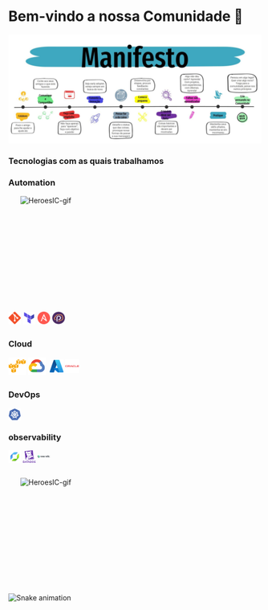# Bem-vindo a nossa Comunidade 👯

<img alt="HeroesIC-MANIFESTO" src="./images/manifesto.png">

<br/>

### Tecnologias com as quais trabalhamos

### Automation
<div style="display: inline_block">
  <img align="right" alt="HeroesIC-gif" height="230" width="480" src="https://www.hopkins.kyschools.us/cms/lib/KY02204223/Centricity/Domain/570/giphycode.gif">
  <img align="center" alt="HeroesIC-GIT" width="5%" src="https://raw.githubusercontent.com/devicons/devicon/master/icons/git/git-original.svg">
  <img align="center" alt="HeroesIC-Terraform" width="5%" src="https://raw.githubusercontent.com/devicons/devicon/master/icons/terraform/terraform-original.svg">
  <img align="center" alt="HeroesIC-Ansible" width="5%" src="./images/ansible.png">
  <img align="center" alt="HeroesIC-Ansible" width="5%" src="./images/pulumi.png">
</div>

##

### Cloud
<div style="display: inline_block">
  <img align="center" alt="HeroesIC-AWS" width="7%" src="https://raw.githubusercontent.com/devicons/devicon/master/icons/amazonwebservices/amazonwebservices-original.svg">
  <img align="center" alt="HeroesIC-GCP" width="7%" src="https://raw.githubusercontent.com/devicons/devicon/master/icons/googlecloud/googlecloud-original.svg">&nbsp;
  <img align="center" alt="HeroesIC-Azure" width="5.4%" src="https://raw.githubusercontent.com/devicons/devicon/master/icons/azure/azure-original.svg">
  <img align="center" alt="HeroesIC-Azure" width="5.4%" src="https://raw.githubusercontent.com/devicons/devicon/master/icons/oracle/oracle-original.svg">
</div>

##

### DevOps
<div style="display: inline_block">
  <img align="center" alt="HeroesIC-K8S" width="5%" src="https://raw.githubusercontent.com/devicons/devicon/master/icons/kubernetes/kubernetes-plain.svg">
</div>

### observability
<div style="display: inline_block">
  <img align="center" alt="HeroesIC-Dynatrace" width="5%" src="./images/pngaaa.com-6291010.png">
  <img align="center" alt="HeroesIC-Datadog" width="5%" src="./images/DDOG_BIG.png">
  <img align="center" alt="HeroesIC-NewRelic" width="5%" src="./images/new_relic.png">
</div>

##

<div style="display: inline_block">
  <img align="right" alt="HeroesIC-gif" height="230" width="480" src="https://www.hopkins.kyschools.us/cms/lib/KY02204223/Centricity/Domain/570/giphycode.gif">
</div>

<br/>

![Snake animation](https://github.com/HeroesIC/.github/blob/output/github-contribution-grid-snake.svg)

<!-- 
<div>
  <img height="160em" src="https://github-readme-stats.vercel.app/api?username=souzare&show_icons=true&count_private=true&include_all_commits=true&custom_title=HeroesCI's%20GitHub%20Stats&border_radius=10&theme=yeblu"/>
  <img height="160em" src="https://github-readme-stats.vercel.app/api/top-langs/?username=souzare&layout=compact&border_radius=10&theme=yeblu">
</div>

![Snake animation](https://github.com/HeroesIC/.github/blob/output/github-contribution-grid-snake.svg)

<a href="https://www.youtube.com/channel/UC_-uuuZbY0AAt9CViNzvc-Q" target="_blank"><img src="https://img.shields.io/badge/YouTube-FF0000?style=for-the-badge&logo=youtube&logoColor=white" target="_blank"></a>
<a href="https://www.twitch.tv/rafaballerinii" target="_blank"><img src="https://img.shields.io/badge/Twitch-9146FF?style=for-the-badge&logo=twitch&logoColor=white" target="_blank"></a>
http://code.benco.io/icon-collection/azure-icons/
https://dev.to/
https://dev.to/envoy_/150-badges-for-github-pnk
https://devicon.dev/
https://shields.io/
https://c.tenor.com/4P02Cdfd26MAAAAj/baby-yoda-so-cute.gif
https://c.tenor.com/XrEozUwGI_oAAAAC/groot-this.gif
langs_count=7&
--!>
